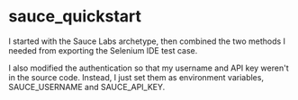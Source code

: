 # sauce_quickstart

I started with the Sauce Labs archetype, then combined the two methods I needed from exporting the Selenium IDE test case.

I also modified the authentication so that my username and API key weren't in the source code. 
Instead, I just set them as environment variables, SAUCE_USERNAME and SAUCE_API_KEY.

